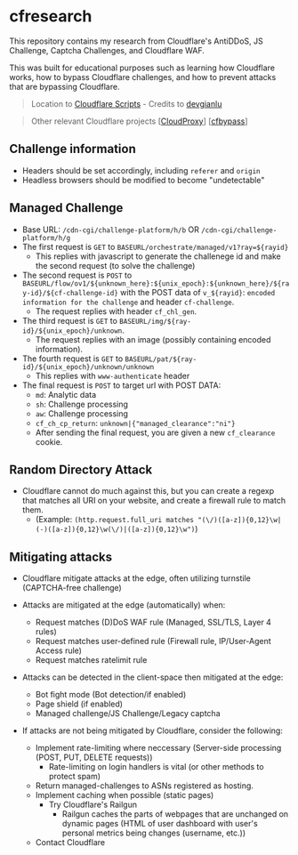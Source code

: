 # cfresearch
This repository contains my research from Cloudflare's AntiDDoS, JS Challenge, Captcha Challenges, and Cloudflare WAF.

This was built for educational purposes such as learning how Cloudflare works, how to bypass Cloudflare challenges, and how to prevent attacks that are bypassing Cloudflare.
> Location to [Cloudflare Scripts](https://github.com/scaredos/cfresearch/tree/master/scripts) - Credits to [devgianlu](https://github.com/devgianlu/cloudflare-bypass)

> Other relevant Cloudflare projects [[CloudProxy](https://github.com/scaredos/cloudproxy)] [[cfbypass](https://github.com/scaredos/cfbypass)]


## Challenge information
- Headers should be set accordingly, including `referer` and `origin`
- Headless browsers should be modified to become "undetectable"

## Managed Challenge
- Base URL: `/cdn-cgi/challenge-platform/h/b` OR `/cdn-cgi/challenge-platform/h/g`
- The first request is `GET` to `BASEURL/orchestrate/managed/v1?ray=${rayid}` 
    - This replies with javascript to generate the challenege id and make the second request (to solve the challenge)
- The second request is `POST` to `BASEURL/flow/ov1/${unknown_here}:${unix_epoch}:${unknown_here}/${ray-id}/${cf-challenge-id}` with the POST data of `v_${rayid}`: `encoded information for the challenge` and header `cf-challenge`. 
    - The request replies with header `cf_chl_gen`.
- The third request is `GET` to `BASEURL/img/${ray-id}/${unix_epoch}/unknown`.
    - The request replies with an image (possibly containing encoded information). 
- The fourth request is `GET` to `BASEURL/pat/${ray-id}/${unix_epoch}/unknown/unknown`
    - This replies with `www-authenticate` header
- The final request is `POST` to target url with POST DATA:
    - `md`: Analytic data
    - `sh`: Challenge processing
    - `aw`: Challenge processing
    - `cf_ch_cp_return`: `unknown|{"managed_clearance":"ni"}`
    - After sending the final request, you are given a new `cf_clearance` cookie.


## Random Directory Attack
- Cloudflare cannot do much against this, but you can create a regexp that matches all URI on your website, and create a firewall rule to match them.
  - (Example:  `(http.request.full_uri matches "(\/)([a-z]){0,12}\w|(-)([a-z]){0,12}\w(\/)|([a-z]){0,12}\w")`)

## Mitigating attacks
- Cloudflare mitigate attacks at the edge, often utilizing turnstile (CAPTCHA-free challenge)
- Attacks are mitigated at the edge (automatically) when:
    - Request matches (D)DoS WAF rule (Managed, SSL/TLS, Layer 4 rules)
    - Request matches user-defined rule (Firewall rule, IP/User-Agent Access rule)
    - Request matches ratelimit rule
- Attacks can be detected in the client-space then mitigated at the edge:
    - Bot fight mode (Bot detection/if enabled)
    - Page shield (if enabled)
    - Managed challenge/JS Challenge/Legacy captcha

- If attacks are not being mitigated by Cloudflare, consider the following:
    - Implement rate-limiting where neccessary (Server-side processing (POST, PUT, DELETE requests))
        - Rate-limiting on login handlers is vital (or other methods to protect spam)
    - Return managed-challenges to ASNs registered as hosting. 
    - Implement caching when possible (static pages)
      - Try Cloudflare's Railgun
        - Railgun caches the parts of webpages that are unchanged on dynamic pages (HTML of user dashboard with user's personal metrics being changes (username, etc.))
    - Contact Cloudflare
 
